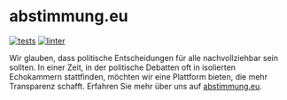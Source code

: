 # abstimmung.eu

[![tests](https://github.com/abstimmung-eu/abstimmung.eu/actions/workflows/tests.yml/badge.svg)](https://github.com/abstimmung-eu/abstimmung.eu/actions/workflows/tests.yml) [![linter](https://github.com/abstimmung-eu/abstimmung.eu/actions/workflows/lint.yml/badge.svg)](https://github.com/abstimmung-eu/abstimmung.eu/actions/workflows/lint.yml)

Wir glauben, dass politische Entscheidungen für alle nachvollziehbar sein sollten.
In einer Zeit, in der politische Debatten oft in isolierten Echokammern
stattfinden, möchten wir eine Plattform bieten, die mehr Transparenz schafft.
Erfahren Sie mehr über uns auf [abstimmung.eu](https://abstimmung.eu).
